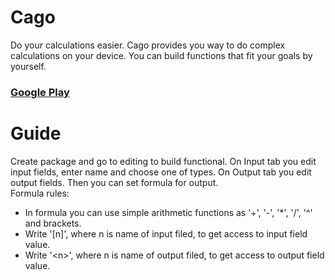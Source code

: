 # Cago
Do your calculations easier.
Cago provides you way to do complex calculations on your device. You can build functions that fit your goals by yourself.
### [Google Play](https://play.google.com/store/apps/details?id=com.cago)

# Guide
Create package and go to editing to build functional.
On Input tab you edit input fields, enter name and choose one of types. 
On Output tab you edit output fields. Then you can set formula for output.  
Formula rules:
- In formula you can use simple arithmetic functions as '+', '-', '*', '/', '^' and brackets.
- Write '[n]', where n is name of input filed, to get access to input field value.
- Write '\<n\>', where n is name of output filed, to get access to output field value.
